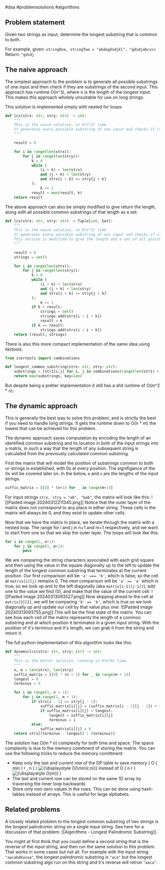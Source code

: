 #dsa #problemsolutions #algorithms 

## Problem statement
Given two strings as input, determine the longest substring that is common to both.

For example, given: `stringOne, stringTwo = "abdegdsdjkl", "gdsdjabcvcv`
Return: `"gdsdj`

## The naive approach
The simplest approach to the problem is to generate all possible substrings of one input and then check if they are substrings of the second input. This approach has runtime O(n^3), where n is the length of the longest input. This makes this approach wholely unsuitable for use on long strings.

This solution is implemented simply with nested for loops:
```python
def lcs(strx: str, stry: str) -> int:
    """
    This is the naive solution, in O(n^3) time
    It generates every possible substring of one input and checks if it is a substring of the other
    """

    result = 0

    for i in range(len(strx)):
        for j in range(len(stry)):
            k = 0
            while (
                (i + k) < len(strx)
                and (j + k) < len(stry)
                and strx[i + k] == stry[j + k]
            ):
                k += 1
            result = max(result, k)
    return result
```
The above approach can also be simply modified to give return the length, along with all possible common substrings of that length as a set:
```python
def lcs(strx: str, stry: str) -> Tuple[int, Set]:
    """
    This is the naive solution, in O(n^3) time
    It generates every possible substring of one input and checks if it is a substring of the other
    This version is modified to give the length and a set of all possible substrings of that length
    """

    result = 0
    strings = set()

    for i in range(len(strx)):
        for j in range(len(stry)):
            k = 0
            while (
                (i + k) < len(strx)
                and (j + k) < len(stry)
                and strx[i + k] == stry[j + k]
            ):
                k += 1
            if k > result:
                strings = set()
                strings.add(strx[i : i + k])
                result = k
            if k == result:
                strings.add(strx[i : i + k])
    return (result, strings)
```
There is also this more compact implementation of the same idea using itertools:
```python
from itertools import combinations

def longest_common_substring(strx: str, stry: str):
	substrings = [str1[i:j] for i, j in combinations(range(len(str1) + 1), 2) if str1[i:j] in str2]
    return max(substrings, key=len)
```
But despite being a pretier implementation it still has a shit runtime of O(m^2 * n).

## The dynamic approach
This is generally the best way to solve this problem, and is strictly the best if you need to handle long strings. It gets the runtime down to O(n * m) the lowest that can be achieved for this problem. 

The dynamic approach saves computation by encoding the length of an identified common substring and its location in both of the input strings into a matrix, in such a way that the length of any subsequent string is calculated from the previously calculated common substring.

First the matrix that will model the position of substrings common to both ur-strings is established, with 0s at every position. The signifigance of the 0s will be covered later on. In the below, `m` and `n` are the lengths of the input strings.
```python
suffix_matrix = [[0] * (n+1) for _ in range(m+1)]
```

For input strings `strx, stry = "ab", "bab"`, the matrix will look like this:
![[Pasted image 20240312211345.png]]
Notice that the outer layer of the matrix does not correspond to any place in either string. These cells in the matrix will always be 0, and they exist to update other cells. 

Now that we have the matrix in place, we iterate through the matrix with a nested loop. The range for i and j in n+1 and m+1 respectively, and we want to start from one so that we skip the outer layer. The loops will look like this:
```python
for i in range(1, n+1):
	for j in range(1, m+1):
		pass
```
We are comparing the string characters associated with each grid square and then using the value in the square diagonally up to the left to update the length of the longest common substring that terminates at the current position. Our first comparison will be `'a' === 'b'`, which is false, so the  cell at `matrix[i][j]` remains 0. The next comparison will be `'a' == 'a'` which is true, so we look up and to the left diagonally (aka `matrix[i-1][j-1])`), add one to the value we find (0), and make that the value of the current cell:
![[Pasted image 20240313093527.png]]
Now skipping ahead to the cell at `matrix[3][2]`, we will be comparing `'b' == 'b'`, which is true so we look diagonally up and update our cell by that value plus one:
![[Pasted image 20240313093755.png]]
This will be the final state of the matrix. You can see how each cell of the matrix represents the length of a common substring and at which position it terminates in a given input string. With the position of it's terminus and it's length, we can grab it from the string and return it.

The full python implementation of this algorithm looks like this:
```python
def dynamiclcs(strx: str, stry: str) -> int:
    """
    This is the better solution, running in O(n*m) time.
    """
    n, m = len(strx), len(stry)
    suffix_matrix = [[0] * (n + 1) for _ in range(m + 1)]
    longest = 0
    terminus = 0

    for i in range(1, n + 1):
        for j in range(1, m + 1):
            if strx[i - 1] == stry[j - 1]:
                suffix_matrix[i][j] = (suffix_matrix[i - 1][j - 1]) + 1
                if suffix_matrix[i][j] > longest:
                    longest = suffix_matrix[i][j]
                    terminus = i
            else:
                suffix_matrix[i][j] = 0
    return strx[(terminus - longest) : (terminus)]
```

The solution has O(m * n) complexity for both time and space. The space complexity is due to the memory comitment of storing the matrix. You can use the following tricks to reduce the memory comittment:
- Keep only the last and current row of the DP table to save memory ( O ( min ( r , n ) ) ![{\displaystyle O(\min(r,n))}](https://wikimedia.org/api/rest_v1/media/math/render/svg/a65d323bed8f4bdf9d4e2a97265c76ac7a25361e) instead of O ( n r ) ![{\displaystyle O(nr)}](https://wikimedia.org/api/rest_v1/media/math/render/svg/6e4be7d00195041b16efc063d83a41f4262ce56f) )
-  The last and current row can be stored on the same 1D array by traversing the inner loop backwards
- Store only non-zero values in the rows. This can be done using hash-tables instead of arrays. This is useful for large alphabets.

## Related problems
A closely related problem to the longest common substring of two strings is the longest palindromic string on a single input string. See here for a discussion of that problem: [[Algorithms - Longest Palindromic Substring]].

You might at first think that you could define a second string that is the reverse of the input string, and then run the same solution to this problem. That works in some cases but not all. For example with the input string: `"aacabdkacaa"`, the longest palindromic substring is `"aca"` but the longest common substring algo run on this string and it's reverse will retrun `"aaca"`.
